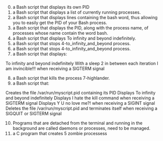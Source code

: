 0. a Bash script that displays its own PID
1. a Bash script that displays a list of currently running processes.
2. a Bash script that displays lines containing the bash word, thus allowing you to easily get the PID of your Bash process.
3. a Bash script that displays the PID, along with the process name, of processes whose name contain the word bash.
4. a Bash script that displays To infinity and beyond indefinitely.
5. a Bash script that stops 4-to_infinity_and_beyond process.
6. a Bash script that stops 4-to_infinity_and_beyond process.
7.  a Bash script that displays:

To infinity and beyond indefinitely
With a sleep 2 in between each iteration
I am invincible!!! when receiving a SIGTERM signal

8. a Bash script that kills the process 7-highlander.
9. a Bash script that:

Creates the file /var/run/myscript.pid containing its PID
Displays To infinity and beyond indefinitely
Displays I hate the kill command when receiving a SIGTERM signal
Displays Y U no love me?! when receiving a SIGINT signal
Deletes the file /var/run/myscript.pid and terminates itself when receiving a SIGQUIT or SIGTERM signal

10. Programs that are detached from the terminal and running in the background are called daemons or processes, need to be managed.
11. a C program that creates 5 zombie processess
